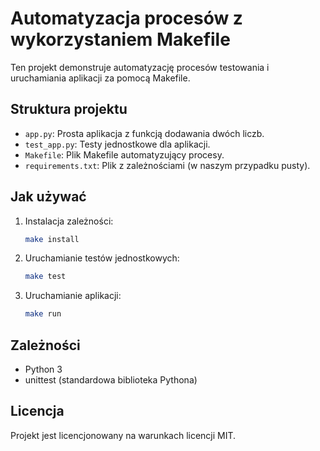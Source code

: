 # Automatyzacja procesów z wykorzystaniem Makefile

Ten projekt demonstruje automatyzację procesów testowania i uruchamiania aplikacji za pomocą Makefile.

## Struktura projektu

- `app.py`: Prosta aplikacja z funkcją dodawania dwóch liczb.
- `test_app.py`: Testy jednostkowe dla aplikacji.
- `Makefile`: Plik Makefile automatyzujący procesy.
- `requirements.txt`: Plik z zależnościami (w naszym przypadku pusty).

## Jak używać

1. Instalacja zależności:
    ```sh
    make install
    ```

2. Uruchamianie testów jednostkowych:
    ```sh
    make test
    ```

3. Uruchamianie aplikacji:
    ```sh
    make run
    ```

## Zależności

- Python 3
- unittest (standardowa biblioteka Pythona)

## Licencja

Projekt jest licencjonowany na warunkach licencji MIT.

